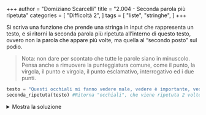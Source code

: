 +++
author = "Domiziano Scarcelli"
title = "2.004 - Seconda parola più ripetuta"
categories = [
    "Difficoltà 2",
]
tags = [
    "liste",
    "stringhe",
]
+++

Si scriva una funzione che prende una stringa in input che rappresenta un testo, e si ritorni la seconda parola più ripetuta all’interno di questo testo, ovvero non la parola che appare più volte, ma quella al “secondo posto” sul podio.

>Nota: non dare per scontato che tutte le parole siano in minuscolo. Pensa anche a rimuovere la punteggiatura comune, come il punto, la virgola, il punto e virgola, il punto esclamativo, interrogativo ed i due punti.

```python
testo = "Questi occhiali mi fanno vedere male, vedere è importante, vedere con gli occhiali"
seconda_ripetuta(testo) #Ritorna "occhiali", che viene ripetuta 2 volte. La più ripetuta è "vedere".
```

<details>
<summary>Mostra la soluzione</summary>

```python
#Soluzione: Alessio Lucciola
def seconda_ripetuta(string):
    parsed_string = "".join(l for l in string if (l.isalpha() or l == " ")).lower().split()
    word_count = {}
    for word in parsed_string:
        if word in word_count:
            word_count[word] += 1
        else:
            word_count[word] = 1
    return sorted(word_count, key=word_count.get, reverse=True)[1]
```
</details>

